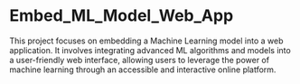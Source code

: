 # Embed_ML_Model_Web_App
This project focuses on embedding a Machine Learning model into a web application. It involves integrating advanced ML algorithms and models into a user-friendly web interface, allowing users to leverage the power of machine learning through an accessible and interactive online platform.
